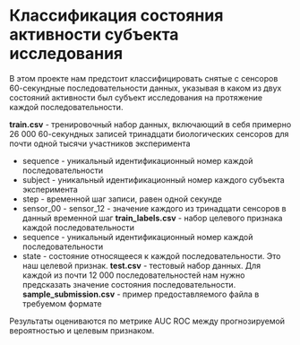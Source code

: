 # Классификация состояния активности субъекта исследования

В этом проекте нам предстоит классифицировать снятые с сенсоров 60-секундные последовательности данных, указывая в каком из двух состояний активности был субъект исследования на протяжение каждой последовательности.

**train.csv** - тренировочный набор данных, включающий в себя примерно 26 000 60-секундных записей тринадцати биологических сенсоров для почти одной тысячи участников эксперимента
 * sequence - уникальный идентификационный номер каждой последовательности
 * subject - уникальный идентификационный номер каждого субъекта эксперимента
 * step - временной шаг записи, равен одной секунде
 * sensor_00 - sensor_12 - значение каждого из тринадцати сенсоров в данный временной шаг
 **train_labels.csv** - набор целевого признака каждой последовательности
 * sequence - уникальный идентификационный номер каждой последовательности
 * state - состояние относящееся к каждой последовательности. Это наш целевой признак.
**test.csv** - тестовый набор данных. Для каждой из почти 12 000 последовательностей нам нужно предсказать значение состояния последовательности.
**sample_submission.csv** - пример предоставляемого файла в требуемом формате

Результаты оцениваются по метрике AUC ROC между прогнозируемой вероятностью и целевым признаком.
